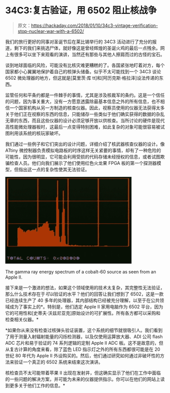 # 34C3:复古验证，用 6502 阻止核战争

> 原文：<https://hackaday.com/2018/01/10/34c3-vintage-verification-stop-nuclear-war-with-a-6502/>

我们的旅行更好的同事对圣诞节后在莱比锡举行的 34C3 活动进行了充分的报道，剩下的我们来挑选尸体，就好像这是曾经辉煌的圣诞火鸡的最后一点残余。网上有很多可以坐下来观看的演讲，当然还有那些与其他人擦肩而过的古怪的宝石。

谈到地球面临的风险，可能没有比核灾难更糟糕的了。各国紧张地盯着对方，每个国家都小心翼翼地保护着自己的核弹头储备。似乎不太可能找到一个 34C3 谈论 6502 微处理器的地方，但这就是[莫里茨·库 tt]和[阿历克斯·格拉泽]设法传递的东西。

监管任何和平条约都是一件棘手的事情，尤其是涉及核裁军的条约。这是一个信任的问题，因为事关重大，没有一方愿意透露除最基本信息之外的所有信息，也不相信一个国家机构从另一方制造的核查仪器。因此，视察员使用的仪器无法获得太多关于他们正在视察的东西的信息，只能储存一些类似于他们确实获得的数据的杂乱无章的东西，而且这些仪器的设计必须足够开放以供核查。当所讨论的硬件是现代高性能微处理器板时，这最后一点变得特别困难，如此复杂的对象可能很容易被试图利用该系统的核玩家破坏。

我们通过一些例子和它们突出的设计问题，详细介绍了核武器核查仪器的设计。像 ATtiny 微控制器负责模拟电路板的时序这样无关紧要的事情，却有了一种危险的可能性，因为很明显，它可能会利用受损的代码存储未经授权的信息，或者试图欺骗检查人员。他们向我们展示了他们使用红色火龙果 FPGA 板的第一个探测器模型，但指出这一点的复杂性使其无法验证。

[![The gamma ray energy spectrum of a cobalt-60 source as seen from an Apple II.](img/9cce5cf492ebee17ad0edf7f599e8219.png)](https://hackaday.com/wp-content/uploads/2018/01/nuke-6502-inline.jpg)

The gamma ray energy spectrum of a cobalt-60 source as seen from an Apple II.

接下来是一个激进的想法，如果这个领域使用的技术太复杂，其完整性无法验证，那么什么技术存在于*可以*验证的水平？他们的回答让我们想到了 6502，这是一款已经连续生产了 40 多年的处理器，其内部结构已经被充分理解，以至于在公共领域成为了事实上的*。特别是，他们选定 Apple II 家用电脑作为 6502 平台，因为它的可用性和[史蒂夫·沃兹尼亚克]原始设计的可扩展性。所有各方都可以采购和检查相关仪器。*

 *如果你从来没有检查过核弹头验证装置，这个系统的细节就很吸引人。我们看到了用于测量入射辐射能量的闪烁检测器，以及仅使用运算放大器、ADI 公司 flash ADC 芯片和易于验证的 74 系列逻辑的定制 Apple II ADC 板。这不是故意的，但从复古计算的角度来看，除了蓝色 LED 指示灯之外的所有东西都很可能是在 20 世纪 80 年代为 Apple II 外设购买的。然后，他们通过研究如何通过非破坏性的方法来验证一个真正的 6502 系统来结束这次演讲。

核检查员不太可能带着苹果 II 出现在发射井，但这确实显示了他们在工作中面临的一些问题的解决方案，并可能为未来的仪器提供指示。你可以在他们的网站上读到更多关于他们工作的信息。*